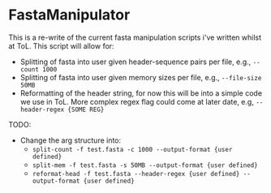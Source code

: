 # FastaManipulator

This is a re-write of the current fasta manipulation scripts i've written whilst at ToL. This script will allow for:
- Splitting of fasta into user given header-sequence pairs per file, e.g., `--count 1000`
- Splitting of fasta into user given memory sizes per file, e.g., `--file-size 50MB`
- Reformatting of the header string, for now this will be into a simple code we use in ToL. More complex regex flag could come at later date, e.g, `--header-regex {SOME REG}`

TODO:
- Change the arg structure into:
    - `split-count -f test.fasta -c 1000 --output-format {user defined}`
    - `split-mem -f test.fasta -s 50MB --output-format {user defined}`
    - `reformat-head -f test.fasta --header-regex {user defined} --output-format {user defined}`